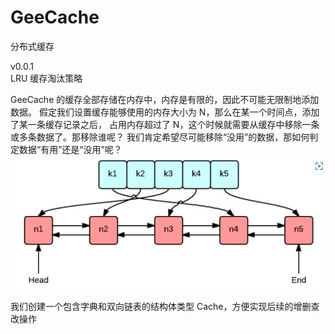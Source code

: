 # GeeCache
分布式缓存

v0.0.1</br>
LRU 缓存淘汰策略</br>

GeeCache 的缓存全部存储在内存中，内存是有限的，因此不可能无限制地添加数据。
假定我们设置缓存能够使用的内存大小为 N，那么在某一个时间点，添加了某一条缓存记录之后，
占用内存超过了 N，这个时候就需要从缓存中移除一条或多条数据了。那移除谁呢？
我们肯定希望尽可能移除“没用”的数据，那如何判定数据“有用”还是“没用”呢？
![img.png](release/img.png)

我们创建一个包含字典和双向链表的结构体类型 Cache，方便实现后续的增删查改操作
